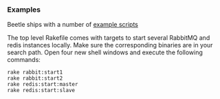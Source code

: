 ### Examples

Beetle ships with a number of [example scripts](http://github.com/xing/beetle/tree/master/examples/)

The top level Rakefile comes with targets to start several RabbitMQ and redis instances
locally. Make sure the corresponding binaries are in your search path. Open four new shell
windows and execute the following commands:

    rake rabbit:start1
    rake rabbit:start2
    rake redis:start:master
    rake redis:start:slave
